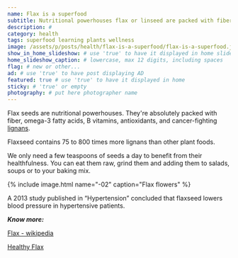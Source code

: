 ```yaml
---
name: Flax is a superfood
subtitle: Nutritional powerhouses flax or linseed are packed with fiber, omega-3, vitamins, and antioxidants.
description: #
category: health
tags: superfood learning plants wellness
image: /assets/p/posts/health/flax-is-a-superfood/flax-is-a-superfood.jpg
show_in_home_slideshow: # use 'true' to have it displayed in home slideshow
home_slideshow_caption: # lowercase, max 12 digits, including spaces
flag: # new or other...
ad: # use 'true' to have post displaying AD
featured: true # use 'true' to have it displayed in home
sticky: # 'true' or empty
photography: # put here photographer name
---
```

Flax seeds are nutritional powerhouses. They're absolutely packed with fiber, omega-3 fatty acids, B vitamins, antioxidants, and cancer-fighting [lignans](https://en.wikipedia.org/wiki/Lignan).

Flaxseed contains 75 to 800 times more lignans than other plant foods.

We only need a few teaspoons of seeds a day to benefit from their healthfulness. You can eat them raw, grind them and adding them to salads, soups or to your baking mix.

{% include image.html name="-02" caption="Flax flowers" %}

A 2013 study published in “Hypertension” concluded that flaxseed lowers blood pressure in hypertensive patients.

**_Know more:_**

[Flax - wikipedia](https://en.wikipedia.org/wiki/Flax)

[Healthy Flax](https://www.healthyflax.org/)
